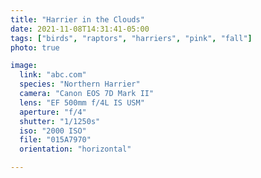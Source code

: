```yaml
---
title: "Harrier in the Clouds"
date: 2021-11-08T14:31:41-05:00
tags: ["birds", "raptors", "harriers", "pink", "fall"]
photo: true

image:
  link: "abc.com"
  species: "Northern Harrier"
  camera: "Canon EOS 7D Mark II"
  lens: "EF 500mm f/4L IS USM"
  aperture: "f/4"
  shutter: "1/1250s"
  iso: "2000 ISO"
  file: "015A7970"
  orientation: "horizontal"

---
```

